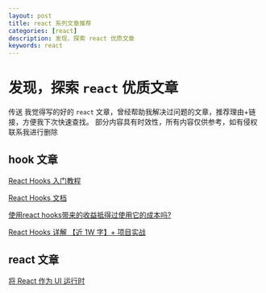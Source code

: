 ```yaml
---
layout: post
title: react 系列文章推荐
categories: [react]
description: 发现，探索 react 优质文章
keywords: react
---
```


# 发现，探索 `react` 优质文章

传送 我觉得写的好的 `react` 文章，曾经帮助我解决过问题的文章，推荐理由+链接，方便我下次快速查找。
部分内容具有时效性，所有内容仅供参考，如有侵权联系我进行删除

## hook 文章

[React Hooks 入门教程](http://www.ruanyifeng.com/blog/2019/09/react-hooks.html)

[React Hooks 文档](https://zh-hans.reactjs.org/docs/hooks-reference.html#usememo)

[使用react hooks带来的收益抵得过使用它的成本吗?](https://www.zhihu.com/question/350523308/answer/858145147)

[React Hooks 详解 【近 1W 字】+ 项目实战](https://juejin.im/post/5dbbdbd5f265da4d4b5fe57d#comment)

## react 文章
[将 React 作为 UI 运行时](https://overreacted.io/zh-hans/react-as-a-ui-runtime/)
